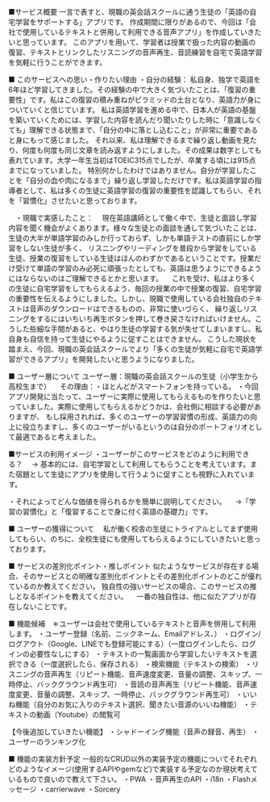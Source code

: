 ■サービス概要 
一言で表すと、現職の英会話スクールに通う生徒の「英語の自宅学習をサポートする」アプリです。 作成期間に限りがあるので、今回は「会社で使用しているテキストと併用して利用できる音声アプリ」を作成していきたいと思っています。 このアプリを用いて、学習者は授業で扱った内容の動画の復習、テキストとリンクしたリスニングの音声再生、音読練習を自宅で英語学習を気軽に行うことができます。

■ このサービスへの思い・作りたい理由 
 ・自分の経験： 
   私自身、独学で英語を6年ほど学習してきました。その経験の中で大きく気づいたことは、「復習の重要性」です。私はこの復習の積み重ねがピラミッドの土台となり、英語力が身についていくと信じています。 私は英語学習を進める中で、日本人が英語の基盤を築いていくためには、学習した内容を読んだり聞いたりした時に「意識しなくても」理解できる状態まで、「自分の中に落とし込むこと」が非常に重要であると身にもって感じました。 それ以来、私は理解できるまで繰り返し動画を見たり、何度も何度も同じ文章を読み返すようにしました。その成果は数字としても表れています。大学一年生当初はTOEIC315点でしたが、卒業する頃には915点までになっていました。 特別何かしたわけではありません。自分が学習したことを「自分の血や肉になるまで」繰り返し学習しただけです。私は英語学習の指導者として、私は多くの生徒に英語学習の復習の重要性を認識してもらい、それを「習慣化」させたいと思っております。

　・現職で実感したこと： 
　現在英語講師として働く中で、生徒と面談し学習内容を聞く機会がよくあります。様々な生徒との面談を通して気づいたことは、生徒の大半が単語学習のみしか行っておらず、しかも単語テストの直前にしか学習をしない生徒が多く、 リスニングやリーディングを普段から学習をしている生徒、授業の復習をしている生徒はほんのわずかであるということです。授業だけ受けて単語の学習のみ必死に頑張ったとしても、英語は思うようにできるようにはならないのはご理解できるとかと思います。 
　これを受け、私はより多くの生徒に自宅学習をしてもらえるよう、毎回の授業の中で授業の復習、自宅学習の重要性を伝えるようにしました。しかし、現職で使用している会社独自のテキストは音声のダウンロードはできるものの、非常に使いづらく、 繰り返しリスニングをするにはいちいち再生ボタンを押して巻き戻さなければいけません。こうした些細な手間があると、やはり生徒の学習する気が失せてしまいますし、私自身も自信を持って生徒にやるように促すことはできません。 こうした現状を踏まえ、今回、現職の英会話スクールでより「多くの生徒が気軽に自宅で英語学習ができるアプリ」を開発したいと思うようになりました。

■ ユーザー層について ユーザー層：現職の英会話スクールの生徒（小学生から高校生まで） 
　その理由：・ほとんどがスマートフォンを持っている。 
・今回アプリ開発に当たって、ユーザーに実際に使用してもらえるものを作りたいと思っていました。実際に使用してもらえるかどうかは、会社側に相談する必要がありますが、 もし採用されれば、多くのユーザーの学習習慣の形成、英語力の向上に役立ちますし、多くのユーザーがいるというのは自分のポートフォリオとして最適であると考えました。

■サービスの利用イメージ 
・ユーザーがこのサービスをどのように利用できる？ 
　→ 基本的には、自宅学習として利用してもらうことを考えています。また宿題として生徒にアプリを使用して行うように促すことも視野に入れています。

・それによってどんな価値を得られるかを簡単に説明してください。 
　→「学習の習慣化」と「復習することで身に付く英語の基礎力」です。

■ ユーザーの獲得について 
　私が働く校舎の生徒にトライアルとしてまず使用してもらい、のちに、全校生徒にも使用してもらえるようにしていきたいと思っております。

■ サービスの差別化ポイント・推しポイント 似たようなサービスが存在する場合、そのサービスとの明確な差別化ポイントとその差別化ポイントのどこが優れているのか教えてください。 独自性の強いサービスの場合、このサービスの推しとなるポイントを教えてください。
　一番の独自性は、他に似たアプリが存在しないことです。

■ 機能候補　＊ユーザーは会社で使用しているテキストと音声を併用して利用します。 
・ユーザー登録（名前、ニックネーム、Emailアドレス、） 
・ログイン/ログアウト（Google、LINEでも登録可能にする）（一度ログインしたら、ログインの必要性なしにする） 
・テキストの一覧画面から学習したいテキストを選択できる（一度選択したら、保存される） 
・検索機能（テキストの検索） 
・リスニングの音声再生（リピート機能、音声速度変更、音量の調整、スキップ、一時停止、バックグラウンド再生可） 
・音読の音声再生（リピート機能、音声速度変更、音量の調整、スキップ、一時停止、バックグラウンド再生可） 
・いいね機能（自分のお気に入りのテキスト選択、聞きたい音源のいいね機能） 
・テキストの動画（Youtube）の閲覧可

【今後追加していきたい機能】 
・シャドーイング機能（音声の録音、再生） 
・ユーザーのランキング化

■ 機能の実装方針予定 一般的なCRUD以外の実装予定の機能についてそれぞれどのようなイメージ(使用するAPIやgemなど)で実装する予定なのか現状考えているもので良いので教えて下さい。 
・PWA 
・音声再生のAPI 
・i18n 
・Flashメッセージ 
・carrierwave 
・Sorcery
